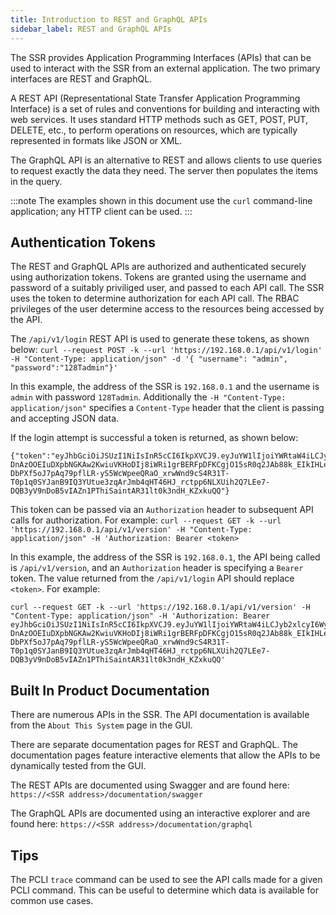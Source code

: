 ```yaml
---
title: Introduction to REST and GraphQL APIs
sidebar_label: REST and GraphQL APIs
---
```


The SSR provides Application Programming Interfaces (APIs) that can be used to interact with the SSR from an external application. The two primary interfaces are REST and GraphQL.

A REST API (Representational State Transfer Application Programming Interface) is a set of rules and conventions for building and interacting with web services. It uses standard HTTP methods such as GET, POST, PUT, DELETE, etc., to perform operations on resources, which are typically represented in formats like JSON or XML.

The GraphQL API is an alternative to REST and allows clients to use queries to request exactly the data they need. The server then populates the items in the query.

:::note
The examples shown in this document use the `curl` command-line application; any HTTP client can be used.
:::

## Authentication Tokens

The REST and GraphQL APIs are authorized and authenticated securely using authorization tokens. Tokens are granted using the username and password of a suitably priviliged user, and passed to each API call. The SSR uses the token to determine authorization for each API call. The RBAC privileges of the user determine access to the resources being accessed by the API.

The `/api/v1/login` REST API is used to generate these tokens, as shown below:
`curl --request POST -k --url 'https://192.168.0.1/api/v1/login' -H "Content-Type: application/json" -d '{ "username": "admin", "password":"128Tadmin"}'`

In this example, the address of the SSR is `192.168.0.1` and the username is `admin` with password `128Tadmin`. Additionally the `-H "Content-Type: application/json"` specifies a `Content-Type` header that the client is passing and accepting JSON data.

If the login attempt is successful a token is returned, as shown below:
```
{"token":"eyJhbGciOiJSUzI1NiIsInR5cCI6IkpXVCJ9.eyJuYW1lIjoiYWRtaW4iLCJyb2xlcyI6WyJhZG1pbiJdLCJzY29wZXMiOlsiY29uZmlndXJlIiwic2hvdy1jb21tYW5kcyJdLCJjYXBhYmlsaXRpZXMiOlsiY29uZmlnLXJlYWQiLCJjb25maWctd3JpdGUiLCJwcm92aXNpb25pbmciXSwiYXBwbGljYXRpb24iOiJ1bmtub3duIiwidXNlckFnZW50IjoiThiSaintAR31lt0k3njI5LjAlc3MiOiIxMjcuMC4wLjEiLCJpc3MiOiJSVFJfRUFTVF9DT05EVUNUT1IiLCJpYXQiOjE3MjY1NDQ5Mzd9.NoEgcSzm752k1PWsvi5WtyFVCA825WI_fFMfOVeoNXvK1jsyW6UKiwGD8gSJFuQrtNYISgZWlBrqD3bhpiii33-DnAzOOEIuDXpbNGKAw2KwiuVKHoDIj8iWRi1grBERFpDFKCgjO15sR0q2JAb88k_EIkIHLeuS1bLSpi1mGfjRGeNcDh8DkCjQM1jH-DbPXf5oJ7pAq79pflLR-yS5WcWpeeQRaO_xrwWnd9cS4R31T-T0p1q0SYJanB9IQ3YUtue3zqArJmb4qHT46HJ_rctpp6NLXUih2Q7LEe7-DQB3yV9nDoB5vIAZn1PThiSaintAR31lt0k3ndH_KZxkuQQ"}
```

This token can be passed via an `Authorization` header to subsequent API calls for authorization. For example:
`curl --request GET -k --url 'https://192.168.0.1/api/v1/version' -H "Content-Type: application/json" -H 'Authorization: Bearer <token>`

In this example, the address of the SSR is `192.168.0.1`, the API being called is `/api/v1/version`, and an `Authorization` header is specifying a `Bearer` token. The value returned from the `/api/v1/login` API should replace `<token>`. For example:
```
curl --request GET -k --url 'https://192.168.0.1/api/v1/version' -H "Content-Type: application/json" -H 'Authorization: Bearer eyJhbGciOiJSUzI1NiIsInR5cCI6IkpXVCJ9.eyJuYW1lIjoiYWRtaW4iLCJyb2xlcyI6WyJhZG1pbiJdLCJzY29wZXMiOlsiY29uZmlndXJlIiwic2hvdy1jb21tYW5kcyJdLCJjYXBhYmlsaXRpZXMiOlsiY29uZmlnLXJlYWQiLCJjb25maWctd3JpdGUiLCJwcm92aXNpb25pbmciXSwiYXBwbGljYXRpb24iOiJ1bmtub3duIiwidXNlckFnZW50IjoiY3VybC83LjIThiSaintAR31lt0k3nlc3MiOiIxMjcuMC4wLjEiLCJpc3MiOiJSVFJfRUFTVF9DT05EVUNUT1IiLCJpYXQiOjE3MjY1NDQ5Mzd9.NoEgcSzm752k1PWsvi5WtyFVCA825WI_fFMfOVeoNXvK1jsyW6UKiwGD8gSJFuQrtNYISgZWlBrqD3bhpiii33-DnAzOOEIuDXpbNGKAw2KwiuVKHoDIj8iWRi1grBERFpDFKCgjO15sR0q2JAb88k_EIkIHLeuS1bLSpi1mGfjRGeNcDh8DkCjQM1jH-DbPXf5oJ7pAq79pflLR-yS5WcWpeeQRaO_xrwWnd9cS4R31T-T0p1q0SYJanB9IQ3YUtue3zqArJmb4qHT46HJ_rctpp6NLXUih2Q7LEe7-DQB3yV9nDoB5vIAZn1PThiSaintAR31lt0k3ndH_KZxkuQQ'
```

## Built In Product Documentation

There are numerous APIs in the SSR. The API documentation is available from the `About This System` page in the GUI.

There are separate documentation pages for REST and GraphQL. The documentation pages feature interactive elements that allow the APIs to be dynamically tested from the GUI.

The REST APIs are documented using Swagger and are found here:
`https://<SSR address>/documentation/swagger`

The GraphQL APIs are documented using an interactive explorer and are found here:
`https://<SSR address>/documentation/graphql`


## Tips

The PCLI `trace` command can be used to see the API calls made for a given PCLI command. This can be useful to determine which data is available for common use cases.
